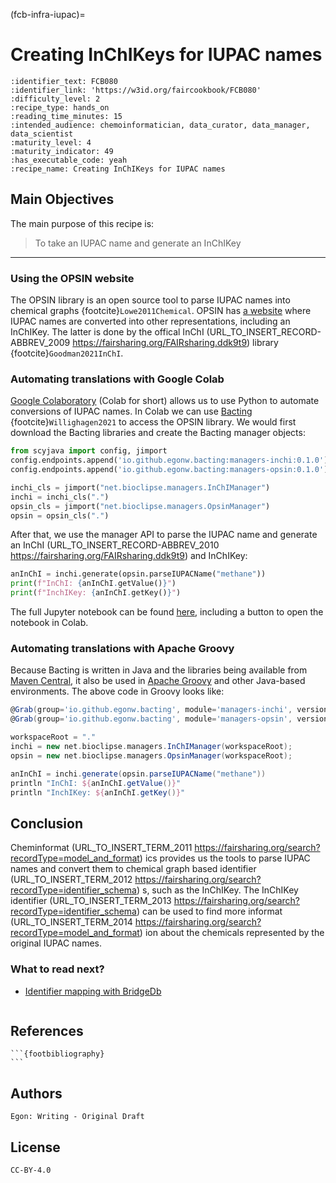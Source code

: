 (fcb-infra-iupac)=
# Creating InChIKeys for IUPAC names



````{panels_fairplus}
:identifier_text: FCB080
:identifier_link: 'https://w3id.org/faircookbook/FCB080'
:difficulty_level: 2
:recipe_type: hands_on
:reading_time_minutes: 15
:intended_audience: chemoinformatician, data_curator, data_manager, data_scientist  
:maturity_level: 4
:maturity_indicator: 49
:has_executable_code: yeah
:recipe_name: Creating InChIKeys for IUPAC names
```` 

## Main Objectives

The main purpose of this recipe is:

> To take an IUPAC name and generate an InChIKey

---

### Using the OPSIN website

The OPSIN library is an open source tool to parse IUPAC names into chemical graphs {footcite}`Lowe2011Chemical`.
OPSIN has [a website](https://opsin.ch.cam.ac.uk/) where IUPAC names are converted into other representations, including an InChIKey.
The latter is done by the offical InChI (URL_TO_INSERT_RECORD-ABBREV_2009 https://fairsharing.org/FAIRsharing.ddk9t9)  library {footcite}`Goodman2021InChI`.

### Automating translations with Google Colab

[Google Colaboratory](https://colab.research.google.com/) (Colab for short) allows us to use Python to automate conversions of IUPAC names.
In Colab we can use [Bacting](https://github.com/egonw/bacting) {footcite}`Willighagen2021`
to access the OPSIN library. We would first download the Bacting libraries and create the Bacting manager objects:

```python
from scyjava import config, jimport
config.endpoints.append('io.github.egonw.bacting:managers-inchi:0.1.0')
config.endpoints.append('io.github.egonw.bacting:managers-opsin:0.1.0')

inchi_cls = jimport("net.bioclipse.managers.InChIManager")
inchi = inchi_cls(".")
opsin_cls = jimport("net.bioclipse.managers.OpsinManager")
opsin = opsin_cls(".")
```

After that, we use the manager API to parse the IUPAC name and generate an InChI (URL_TO_INSERT_RECORD-ABBREV_2010 https://fairsharing.org/FAIRsharing.ddk9t9)  and InChIKey:

```python
anInChI = inchi.generate(opsin.parseIUPACName("methane"))
print(f"InChI: {anInChI.getValue()}")
print(f"InchIKey: {anInChI.getKey()}")
```

The full Jupyter notebook can be found [here](https://gist.github.com/egonw/e4c788437a827407457deb764ce8eb93),
including a button to open the notebook in Colab.

### Automating translations with Apache Groovy

Because Bacting is written in Java and the libraries being available from
[Maven Central](https://search.maven.org/), it also be used in
[Apache Groovy](http://www.groovy-lang.org/) and other Java-based environments.
The above code in Groovy looks like:

```groovy
@Grab(group='io.github.egonw.bacting', module='managers-inchi', version='0.1.0')
@Grab(group='io.github.egonw.bacting', module='managers-opsin', version='0.1.0')

workspaceRoot = "."
inchi = new net.bioclipse.managers.InChIManager(workspaceRoot);
opsin = new net.bioclipse.managers.OpsinManager(workspaceRoot);

anInChI = inchi.generate(opsin.parseIUPACName("methane"))
println "InChI: ${anInChI.getValue()}"
println "InchIKey: ${anInChI.getKey()}"
```

## Conclusion

Cheminformat (URL_TO_INSERT_TERM_2011 https://fairsharing.org/search?recordType=model_and_format) ics provides us the tools to parse IUPAC names and convert them to
chemical graph based identifier (URL_TO_INSERT_TERM_2012 https://fairsharing.org/search?recordType=identifier_schema) s, such as the InChIKey. The InChIKey identifier (URL_TO_INSERT_TERM_2013 https://fairsharing.org/search?recordType=identifier_schema) 
can be used to find more informat (URL_TO_INSERT_TERM_2014 https://fairsharing.org/search?recordType=model_and_format) ion about the chemicals represented by the
original IUPAC names.

### What to read next?

* [Identifier mapping with BridgeDb](https://w3id.org/faircookbook/FCB017)

````{rdmkit_panel}
````

## References

````{dropdown} **References**
```{footbibliography}
```
````

## Authors

````{authors_fairplus}
Egon: Writing - Original Draft
````


## License

````{license_fairplus}
CC-BY-4.0
````

